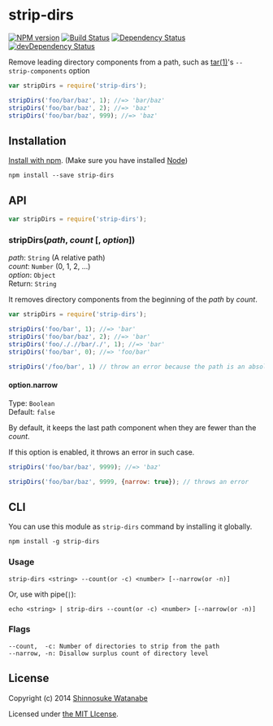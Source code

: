 # strip-dirs 

[![NPM version](https://badge.fury.io/js/strip-dirs.svg)](https://www.npmjs.org/package/strip-dirs)
[![Build Status](https://travis-ci.org/shinnn/node-strip-dirs.svg?branch=master)](https://travis-ci.org/shinnn/node-strip-dirs)
[![Dependency Status](https://david-dm.org/shinnn/node-strip-dirs.svg)](https://david-dm.org/shinnn/node-strip-dirs)
[![devDependency Status](https://david-dm.org/shinnn/node-strip-dirs/dev-status.svg)](https://david-dm.org/shinnn/node-strip-dirs#info=devDependencies)

Remove leading directory components from a path, such as [tar(1)](http://linuxcommand.org/man_pages/tar1.html)'s `--strip-components` option

```javascript
var stripDirs = require('strip-dirs');

stripDirs('foo/bar/baz', 1); //=> 'bar/baz'
stripDirs('foo/bar/baz', 2); //=> 'baz'
stripDirs('foo/bar/baz', 999); //=> 'baz'
```

## Installation

[Install with npm](https://www.npmjs.org/doc/cli/npm-install.html). (Make sure you have installed [Node](http://nodejs.org/))

```
npm install --save strip-dirs
```

## API

```javascript
var stripDirs = require('strip-dirs');
```

### stripDirs(*path*, *count* [, *option*])

*path*: `String` (A relative path)  
*count*: `Number` (0, 1, 2, ...)  
*option*: `Object`  
Return: `String`

It removes directory components from the beginning of the *path* by *count*.

```javascript
var stripDirs = require('strip-dirs');

stripDirs('foo/bar', 1); //=> 'bar'
stripDirs('foo/bar/baz', 2); //=> 'bar'
stripDirs('foo/././/bar/./', 1); //=> 'bar'
stripDirs('foo/bar', 0); //=> 'foo/bar'

stripDirs('/foo/bar', 1) // throw an error because the path is an absolute path
```

#### option.narrow

Type: `Boolean`  
Default: `false`

By default, it keeps the last path component when they are fewer than the *count*.

If this option is enabled, it throws an error in such case.

```javascript
stripDirs('foo/bar/baz', 9999); //=> 'baz'

stripDirs('foo/bar/baz', 9999, {narrow: true}); // throws an error
```

## CLI

You can use this module as `strip-dirs` command by installing it globally.

```
npm install -g strip-dirs
```

### Usage

```
strip-dirs <string> --count(or -c) <number> [--narrow(or -n)]
```

Or, use with pipe(`|`):

```
echo <string> | strip-dirs --count(or -c) <number> [--narrow(or -n)]
```

### Flags

```
--count,  -c: Number of directories to strip from the path
--narrow, -n: Disallow surplus count of directory level
```

## License

Copyright (c) 2014 [Shinnosuke Watanabe](https://github.com/shinnn)

Licensed under [the MIT LIcense](./LICENSE).

